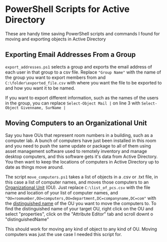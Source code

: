 # PowerShell Scripts for Active Directory
These are handy time saving PowerShell scripts and commands I found for moving and exporting objects in Active Directory

## Exporting Email Addresses From a Group

`export_addresses.ps1` selects a group and exports the email address of each user in that group to a csv file. Replace `"Group Name"` with the name of the group you want to export members from and `C:\folder\exported_file.csv` with where you want the file to be exported to and how you want it to be named.

If you want to export different information, such as the names of the users in the group, you can replace `Select-Object Mail |` on line 3 with `Select-Object Givenname, SurName |`

## Moving Computers to an Organizational Unit

Say you have OUs that represent room numbers in a building, such as a computer lab. A bunch of computers have just been installed in this room and you need to push the same update or package to all of them using asset management software used to remotely inventory and manage desktop computers, and this software gets it's data from Active Directory. You then want to keep the locations of computers in Active Directory up to date as things move around.

The script `move_computers.ps1` takes a list of objects in a .csv or .txt file, in this case a list of computer names, and moves those computers to an [Organizational Unit](https://en.wikipedia.org/wiki/Organizational_unit_(computing)) (OU). Just replace `C:\list_of_pcs.csv` with the file name and location of your list of computer names, and `"OU=roomumber,OU=computers,OU=department,DC=companyname,DC=com"` with the [distinguished name](https://learn.microsoft.com/en-us/previous-versions/windows/desktop/ldap/distinguished-names) of the OU you want to move the computers to. To find the distinguished name of your target OU, right click on the OU and select "properties", click on the "Attribute Editor" tab and scroll downt o "distinguishedName"

This should work for moving any kind of object to any kind of OU. Moving computers was just the use case I needed this script for.
